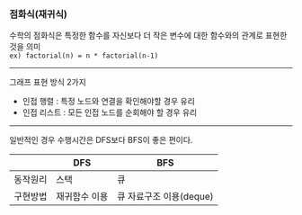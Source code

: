 ### 점화식(재귀식)
수학의 점화식은 특정한 함수를 자신보다 더 작은 변수에 대한 함수와의 관계로 표현한 것을 의미  
`ex) factorial(n) = n * factorial(n-1)`  

---
그래프 표현 방식 2가지
+ 인접 행렬 : 특정 노드와 연결을 확인해야할 경우 유리
+ 인접 리스트 : 모든 인접 노드를 순회해야 할 경우 유리  

---
일반적인 경우 수행시간은 DFS보다 BFS이 좋은 편이다.

||DFS|BFS|
|--|---|---|
|동작원리| 스택| 큐
|구현방법| 재귀함수 이용| 큐 자료구조 이용(deque)